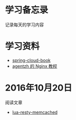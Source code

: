 # 学习备忘录
记录每天的学习内容
# 学习资料
* [spring-cloud-book](http://git.oschina.net/itmuch/spring-cloud-book)
* [agentzh 的 Nginx 教程](http://openresty.org/download/agentzh-nginx-tutorials-zhcn.html)
# 2016年10月20日
阅读文章
* [lua-resty-memcached](https://github.com/openresty/lua-resty-memcached)

